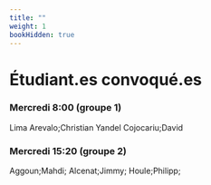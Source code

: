```yaml
---
title: ""
weight: 1
bookHidden: true
---
```



# Étudiant.es convoqué.es

### Mercredi 8:00 (groupe 1)

Lima Arevalo;Christian Yandel
Cojocariu;David


### Mercredi 15:20 (groupe 2)

Aggoun;Mahdi; 
Alcenat;Jimmy; 
Houle;Philipp; 


